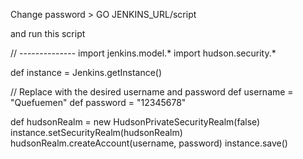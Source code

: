 Change password > GO JENKINS_URL/script

and run this script

// --------------
import jenkins.model.*
import hudson.security.*

def instance = Jenkins.getInstance()

// Replace with the desired username and password
def username = "Quefuemen"
def password = "12345678"

def hudsonRealm = new HudsonPrivateSecurityRealm(false)
instance.setSecurityRealm(hudsonRealm)
hudsonRealm.createAccount(username, password)
instance.save()
